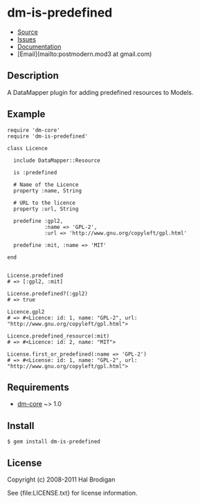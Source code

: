 # dm-is-predefined

* [Source](http://github.com/postmodern/dm-is-predefined)
* [Issues](http://github.com/postmodern/dm-is-predefined/issues)
* [Documentation](http://rubydoc.info/gems/dm-is-predefined/frames)
* [Email](mailto:postmodern.mod3 at gmail.com)

## Description

A DataMapper plugin for adding predefined resources to Models.

## Example

    require 'dm-core'
    require 'dm-is-predefined'
  
    class Licence
  
      include DataMapper::Resource

      is :predefined
    
      # Name of the Licence
      property :name, String
    
      # URL to the licence
      property :url, String
    
      predefine :gpl2,
                :name => 'GPL-2',
                :url => 'http://www.gnu.org/copyleft/gpl.html'

      predefine :mit, :name => 'MIT'
  
    end
  
 
    License.predefined
    # => [:gpl2, :mit]

    License.predefined?(:gpl2)
    # => true

    Licence.gpl2
    # => #<Licence: id: 1, name: "GPL-2", url: "http://www.gnu.org/copyleft/gpl.html">

    Licence.predefined_resource(:mit)
    # => #<Licence: id: 2, name: "MIT">

    License.first_or_predefined(:name => 'GPL-2')
    # => #<License: id: 1, name: "GPL-2", url: "http://www.gnu.org/copyleft/gpl.html">

## Requirements

* [dm-core](http://github.com/datamapper/dm-core/) ~> 1.0

## Install

    $ gem install dm-is-predefined

## License

Copyright (c) 2008-2011 Hal Brodigan

See {file:LICENSE.txt} for license information.
